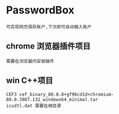 # PasswordBox
    可实现网页保存账户,下次即可自动输入账户

## chrome 浏览器插件项目
    需要在浏览器内安装插件

## win C++项目
    CEF3 cef_binary_80.0.8+gf96cd1d+chromium-80.0.3987.132_windows64_minimal.tar
    icudtl.dat 需要在根目录